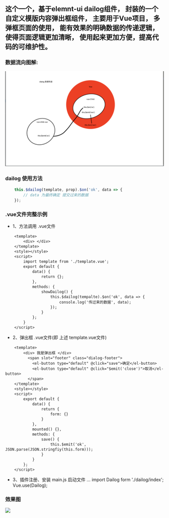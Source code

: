 ## 这个一个，基于elemnt-ui dailog组件， 封装的一个自定义模版内容弹出框组件， 主要用于Vue项目， 多弹框页面的使用， 能有效果的明确数据的传递逻辑，使得页面逻辑更加清晰， 使用起来更加方便，提高代码的可维护性。

### 数据流向图解:
<img src='./data-transfer.png'>

### dailog 使用方法
```javascript
    this.$dailog(template, prop).$on('ok', data => {
        // data 为最终确定 提交过来的数据
    });
```
### .vue文件完整示例
- 1、方法调用 .vue文件
```vue
    <template>
        <div> </div>
    </template>
    <style></style>
    <script>
        import template from './template.vue';
        export default {
            data() {
                return {};
            },
            methods: {
                showDailog() {
                    this.$dailog(tempalte).$on('ok', data => {
                        console.log('传过来的数据', data);
                    });
                }
            };
        }
    </script>
```
- 2、弹出框 .vue文件(即 上述 template.vue文件)
```vue
    <template>
        <div> 我是弹出框 </div>
          <span slot="footer" class="dialog-footer">
            <el-button type="default" @click="save">确定</el-button>
            <el-button type="default" @click="$emit('close')">取消</el-button>
          </span>
    </template>
    <style></style>
    <script>
        export default {
            data() {
                return {
                    form: {}
                }
            },
            mounted() {},
            methods: {
                save() {
                    this.$emit('ok', JSON.parse(JSON.stringfiy(this.form)));
                }
            }
        };
    </script>
```
- 3、插件注册、安装 main.js 启动文件
   ...
   import Dailog form './dailog/index';
   Vue.use(Dailog);

### 效果图
<img src='./dailog.gif'>




